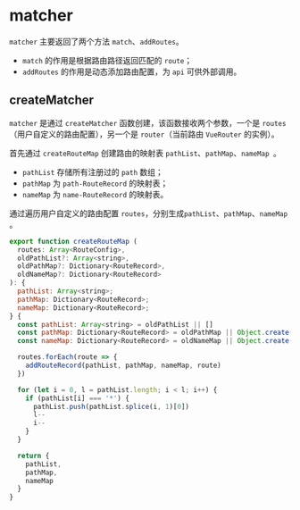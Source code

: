 # matcher

`matcher` 主要返回了两个方法 `match`、`addRoutes`。
* `match` 的作用是根据路由路径返回匹配的 `route`；
* `addRoutes` 的作用是动态添加路由配置，为 `api` 可供外部调用。

## createMatcher

`matcher` 是通过 `createMatcher` 函数创建，该函数接收两个参数，一个是 `routes`（用户自定义的路由配置），另一个是 `router`（当前路由 `VueRouter` 的实例）。

首先通过 `createRouteMap` 创建路由的映射表 `pathList`、`pathMap`、`nameMap `。
* `pathList` 存储所有注册过的 `path` 数组；
* `pathMap` 为 `path-RouteRecord` 的映射表；
* `nameMap` 为 `name-RouteRecord` 的映射表。

通过遍历用户自定义的路由配置 `routes`，分别生成`pathList`、`pathMap`、`nameMap `。

```js
export function createRouteMap (
  routes: Array<RouteConfig>,
  oldPathList?: Array<string>,
  oldPathMap?: Dictionary<RouteRecord>,
  oldNameMap?: Dictionary<RouteRecord>
): {
  pathList: Array<string>;
  pathMap: Dictionary<RouteRecord>;
  nameMap: Dictionary<RouteRecord>;
} {
  const pathList: Array<string> = oldPathList || []
  const pathMap: Dictionary<RouteRecord> = oldPathMap || Object.create(null)
  const nameMap: Dictionary<RouteRecord> = oldNameMap || Object.create(null)

  routes.forEach(route => {
    addRouteRecord(pathList, pathMap, nameMap, route)
  })

  for (let i = 0, l = pathList.length; i < l; i++) {
    if (pathList[i] === '*') {
      pathList.push(pathList.splice(i, 1)[0])
      l--
      i--
    }
  }

  return {
    pathList,
    pathMap,
    nameMap
  }
}
```
